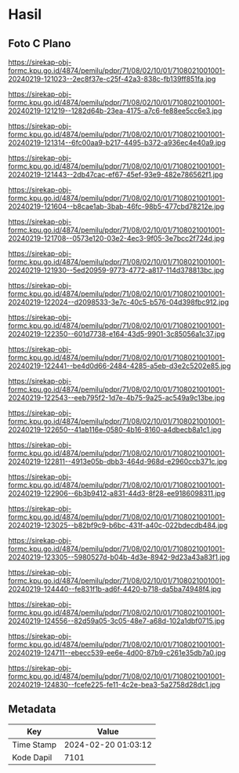 # Hasil

## Foto C Plano

https://sirekap-obj-formc.kpu.go.id/4874/pemilu/pdpr/71/08/02/10/01/7108021001001-20240219-121023--2ec8f37e-c25f-42a3-838c-fb139ff851fa.jpg

https://sirekap-obj-formc.kpu.go.id/4874/pemilu/pdpr/71/08/02/10/01/7108021001001-20240219-121219--1282d64b-23ea-4175-a7c6-fe88ee5cc6e3.jpg

https://sirekap-obj-formc.kpu.go.id/4874/pemilu/pdpr/71/08/02/10/01/7108021001001-20240219-121314--6fc00aa9-b217-4495-b372-a936ec4e40a9.jpg

https://sirekap-obj-formc.kpu.go.id/4874/pemilu/pdpr/71/08/02/10/01/7108021001001-20240219-121443--2db47cac-ef67-45ef-93e9-482e786562f1.jpg

https://sirekap-obj-formc.kpu.go.id/4874/pemilu/pdpr/71/08/02/10/01/7108021001001-20240219-121604--b8cae1ab-3bab-46fc-98b5-477cbd78212e.jpg

https://sirekap-obj-formc.kpu.go.id/4874/pemilu/pdpr/71/08/02/10/01/7108021001001-20240219-121708--0573e120-03e2-4ec3-9f05-3e7bcc2f724d.jpg

https://sirekap-obj-formc.kpu.go.id/4874/pemilu/pdpr/71/08/02/10/01/7108021001001-20240219-121930--5ed20959-9773-4772-a817-114d378813bc.jpg

https://sirekap-obj-formc.kpu.go.id/4874/pemilu/pdpr/71/08/02/10/01/7108021001001-20240219-122024--d2098533-3e7c-40c5-b576-04d398fbc912.jpg

https://sirekap-obj-formc.kpu.go.id/4874/pemilu/pdpr/71/08/02/10/01/7108021001001-20240219-122350--601d7738-e164-43d5-9901-3c85056a1c37.jpg

https://sirekap-obj-formc.kpu.go.id/4874/pemilu/pdpr/71/08/02/10/01/7108021001001-20240219-122441--be4d0d66-2484-4285-a5eb-d3e2c5202e85.jpg

https://sirekap-obj-formc.kpu.go.id/4874/pemilu/pdpr/71/08/02/10/01/7108021001001-20240219-122543--eeb795f2-1d7e-4b75-9a25-ac549a9c13be.jpg

https://sirekap-obj-formc.kpu.go.id/4874/pemilu/pdpr/71/08/02/10/01/7108021001001-20240219-122650--41ab116e-0580-4b16-8160-a4dbecb8a1c1.jpg

https://sirekap-obj-formc.kpu.go.id/4874/pemilu/pdpr/71/08/02/10/01/7108021001001-20240219-122811--4913e05b-dbb3-464d-968d-e2960ccb371c.jpg

https://sirekap-obj-formc.kpu.go.id/4874/pemilu/pdpr/71/08/02/10/01/7108021001001-20240219-122906--6b3b9412-a831-44d3-8f28-ee9186098311.jpg

https://sirekap-obj-formc.kpu.go.id/4874/pemilu/pdpr/71/08/02/10/01/7108021001001-20240219-123025--b82bf9c9-b6bc-431f-a40c-022bdecdb484.jpg

https://sirekap-obj-formc.kpu.go.id/4874/pemilu/pdpr/71/08/02/10/01/7108021001001-20240219-123305--5980527d-b04b-4d3e-8942-9d23a43a83f1.jpg

https://sirekap-obj-formc.kpu.go.id/4874/pemilu/pdpr/71/08/02/10/01/7108021001001-20240219-124440--fe831f1b-ad6f-4420-b718-da5ba74948f4.jpg

https://sirekap-obj-formc.kpu.go.id/4874/pemilu/pdpr/71/08/02/10/01/7108021001001-20240219-124556--82d59a05-3c05-48e7-a68d-102a1dbf0715.jpg

https://sirekap-obj-formc.kpu.go.id/4874/pemilu/pdpr/71/08/02/10/01/7108021001001-20240219-124711--ebecc539-ee6e-4d00-87b9-c261e35db7a0.jpg

https://sirekap-obj-formc.kpu.go.id/4874/pemilu/pdpr/71/08/02/10/01/7108021001001-20240219-124830--fcefe225-fe11-4c2e-bea3-5a2758d28dc1.jpg


## Metadata

| Key        | Value               |
| ---------- | ------------------- |
| Time Stamp | 2024-02-20 01:03:12 |
| Kode Dapil | 7101                |



